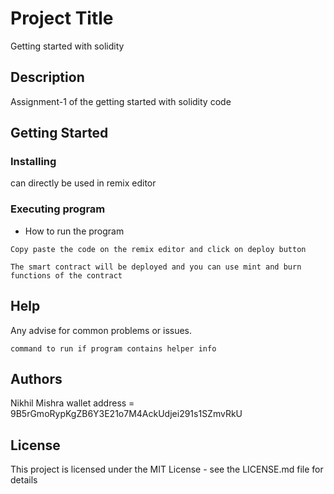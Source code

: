# Project Title

Getting started with solidity

## Description

Assignment-1 of the getting started with solidity code

## Getting Started

### Installing

can directly be used in remix editor

### Executing program

* How to run the program

```
Copy paste the code on the remix editor and click on deploy button

The smart contract will be deployed and you can use mint and burn functions of the contract
```

## Help

Any advise for common problems or issues.
```
command to run if program contains helper info
```

## Authors

Nikhil Mishra 
wallet address = 9B5rGmoRypKgZB6Y3E21o7M4AckUdjei291s1SZmvRkU


## License

This project is licensed under the MIT License - see the LICENSE.md file for details
